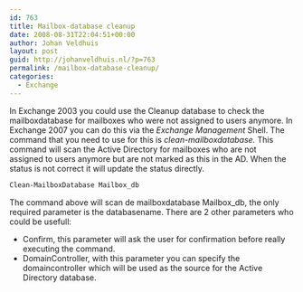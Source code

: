 ```yaml
---
id: 763
title: Mailbox-database cleanup
date: 2008-08-31T22:04:51+00:00
author: Johan Veldhuis
layout: post
guid: http://johanveldhuis.nl/?p=763
permalink: /mailbox-database-cleanup/
categories:
  - Exchange
---
```

In Exchange 2003 you could use the Cleanup database to check the mailboxdatabase for mailboxes who were not assigned to users anymore. In Exchange 2007 you can do this via the _Exchange Management_ Shell. The command that you need to use for this is _clean-mailboxdatabase._ This command will scan the Active Directory for mailboxes who are not assigned to users anymore but are not marked as this in the AD. When the status is not correct it will update the status directly.

```PowerShell
Clean-MailboxDatabase Mailbox_db
```

The command above will scan de mailboxdatabase Mailbox_db, the only required parameter is the databasename. There are 2 other parameters who could be usefull:

  * Confirm, this parameter will ask the user for confirmation before really executing the command.
  * DomainController, with this parameter you can specify the domaincontroller which will be used as the source for the Active Directory database.
